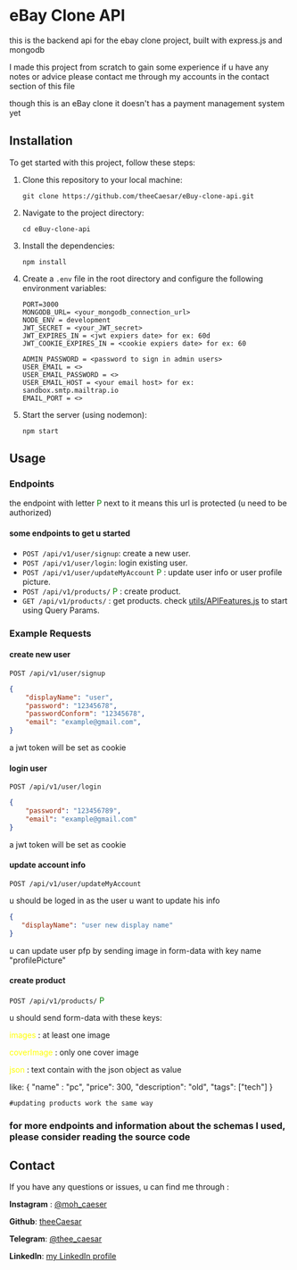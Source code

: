 # eBay Clone API

this is the backend api for the ebay clone project, built with express.js and mongodb

I made this project from scratch to gain some experience 
if u have any notes or advice please contact me through my accounts in the contact section of this file


though this is an eBay clone it doesn't has a payment management system yet

## Installation

To get started with this project, follow these steps:

1. Clone this repository to your local machine:

   ```shell
   git clone https://github.com/theeCaesar/eBuy-clone-api.git
   ```

2. Navigate to the project directory:

   ```shell
   cd eBuy-clone-api
   ```

3. Install the dependencies:

   ```shell
   npm install
   ```

4. Create a `.env` file in the root directory and configure the following environment variables:

   ```
   PORT=3000
   MONGODB_URL= <your_mongodb_connection_url>
   NODE_ENV = development
   JWT_SECRET = <your_JWT_secret>
   JWT_EXPIRES_IN = <jwt expiers date> for ex: 60d
   JWT_COOKIE_EXPIRES_IN = <cookie expiers date> for ex: 60

   ADMIN_PASSWORD = <password to sign in admin users>
   USER_EMAIL = <>
   USER_EMAIL_PASSWORD = <>
   USER_EMAIL_HOST = <your email host> for ex: sandbox.smtp.mailtrap.io
   EMAIL_PORT = <>
   ```

5. Start the server (using nodemon):

   ```shell
   npm start
   ```

## Usage

### Endpoints

the endpoint with letter <span style="color:green">P</span> next to it means this url is protected (u need to be authorized)

#### some endpoints to get u started


- `POST /api/v1/user/signup`: create a new user.
- `POST /api/v1/user/login`: login existing user.
- `POST /api/v1/user/updateMyAccount` <span style="color:green">P</span> : update user info or user profile picture.
- `POST /api/v1/products/` <span style="color:green">P</span> : create product.
- `GET /api/v1/products/` : get products. check [utils/APIFeatures.js](https://github.com/theeCaesar/eBuy-clone-api/blob/master/utils/APIFeatures.js) to start using Query Params.


### Example Requests

#### create new user

`POST /api/v1/user/signup`

```json
{
    "displayName": "user",
    "password": "12345678",
    "passwordConform": "12345678",
    "email": "example@gmail.com",
}
```
a jwt token will be set as cookie

#### login user

`POST /api/v1/user/login`

```json
{
    "password": "123456789",
    "email": "example@gmail.com"
}
```
a jwt token will be set as cookie


#### update account info

`POST /api/v1/user/updateMyAccount`

u should be loged in as the user u want to update his info

```json
{
   "displayName": "user new display name"
}
```

u can update user pfp by sending image in form-data with key name "profilePicture"

#### create product

`POST /api/v1/products/` <span style="color:green">P</span>

u should send form-data with these keys:

<span style="color:yellow">images</span> : at least one image

<span style="color:yellow">coverImage</span> : only one cover image

<span style="color:yellow">json</span> : text contain with the json object as value

like:
{ "name" : "pc", "price": 300, "description": "old", "tags": ["tech"] }

`#updating products work the same way`

### for more endpoints and information about the schemas I used, please consider reading the source code 


## Contact
If you have any questions or issues, u can find me through :

**Instagram** : [@moh_caeser](https://www.instagram.com/moh_caeser/)

**Github**: [theeCaesar](https://github.com/theeCaesar)

**Telegram**: [@thee_caesar](t.me/thee_caesar)

**LinkedIn**: [my LinkedIn profile](https://www.linkedin.com/in/mohammed-the-caesar-988053288?trk=contact-info)
